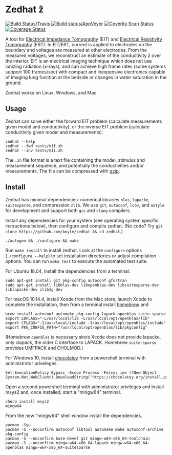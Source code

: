 # Zedhat ẑ

[![Build Status/Travis](https://travis-ci.org/boyle/zedhat.svg?branch=master)](https://travis-ci.org/boyle/zedhat)
[![Build status/AppVeyor](https://ci.appveyor.com/api/projects/status/7dy3y55lnfxp4a5f/branch/master?svg=true)](https://ci.appveyor.com/project/boyle/zedhat/branch/master)
[![Coverity Scan Status](https://scan.coverity.com/projects/15229/badge.svg)](https://scan.coverity.com/projects/boyle-zedhat)
[![Coverage Status](https://coveralls.io/repos/github/boyle/zedhat/badge.svg?branch=master)](https://coveralls.io/github/boyle/zedhat?branch=master)

A tool for [Electrical Impedance Tomography](https://en.wikipedia.org/wiki/Electrical_impedance_tomography) (EIT)
and [Electrical Resistivity Tomography](https://en.wikipedia.org/wiki/Electrical_resistivity_tomography) (ERT).
In EIT/ERT, current is applied to electrodes on the boundary and voltages are measured at other electrodes.
From the measured voltages, we reconstruct an estimate of the conductivity ẑ over the interior.
EIT is an electrical imaging technique
which does not use ionizing radiation (x-rays),
and can achieve high frame rates
(some systems support 100 frames/sec)
with compact and inexpensive electronics capable of imaging
lung function at the bedside or changes in water saturation in the ground.

Zedhat works on Linux, Windows, and Mac.

## Usage

Zedhat can solve either the forward EIT problem (calculate measurements given
model and conductivity), or the inverse EIT problem (calculate conductivity
given model and measurements).
```
zedhat --help
zedhat --fwd tests/m1f.zh
zedhat --inv tests/m1i.zh 
```
The `.zh` file format is a text file containing the
 model, stimulus and measurement sequence, and potentially the conductivities and/or measurements.
The file can be compressed with [gzip](https://www.gnu.org/software/gzip/).

## Install

Zedhat has minimal dependencies: numerical libraries `blas`, `lapacke`, `suitesparse`, and compression `zlib`.
We use `git`, `autoconf`, `lcov`, and `astyle` for development and support both
`gcc` and `clang` compilers.

Install any dependencies for your system (see operating system specific instructions below), then configure and compile zedhat.
(No code? Try `git clone https://github.com/boyle/zedhat && cd zedhat`.)
```
./autogen && ./configure && make
```
Run `make install` to install zedhat.
Look at the `configure` options (`./configure --help`) to set installation
directories or adjust compilation options.
You can run `make test` to execute the automated test suite.


For Ubuntu 18.04, install the dependencies from a terminal:
```
sudo apt-get install git pkg-config autoconf gfortran
sudo apt-get install libblas-dev libopenblas-dev libsuitesparse-dev liblapacke-dev zlib1g-dev
```

For macOS 10.14.4, install Xcode from the Mac store, launch Xcode to complete the installation, then from a terminal install [homebrew](https://brew.sh) and
```
brew install autoconf automake pkg-config lapack openblas suite-sparse
export LDFLAGS="-L/usr/local/lib -L/usr/local/opt/openblas/lib"
export CFLAGS="-I/usr/local/include -I/usr/local/opt/openblas/include"
export PKG_CONFIG_PATH="/usr/local/opt/openblas/lib/pkgconfig"
```
(Homebrew `openblas` is necessary since Xcode does not provide lapacke, only
clapack, the older C interface to LAPACK.
Homebrew `suite-sparse` provides UMFPACK and CHOLMOD.)


For Windows 10, install [chocolatey](https://chocolatey.org/install) from a powershell terminal with administrator priveleges.
```
Set-ExecutionPolicy Bypass -Scope Process -Force; iex ((New-Object System.Net.WebClient).DownloadString('https://chocolatey.org/install.ps1'))
```
Open a second powershell terminal with administrator privileges and install msys2 and, once installed, start a "mingw64" terminal.
```
choco install msys2
mingw64
```
From the new "mingw64" shell window install the dependencies.
```
pacman -Syu
pacman -S --noconfirm autoconf libtool automake make autoconf-archive pkg-config
pacman -S --noconfirm base-devel git mingw-w64-x86_64-toolchain
pacman -S --noconfirm mingw-w64-x86_64-lapack mingw-w64-x86_64-openblas mingw-w64-x86_64-suitesparse
```
